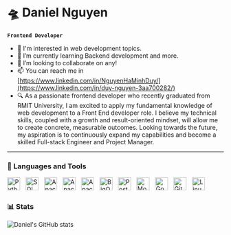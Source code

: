 # 🛸 Daniel Nguyen

**`Frontend Developer`**

- 👀 I'm interested in web development topics.
- 🌱 I’m currently learning Backend development and more.
- 💞️ I’m looking to collaborate on any!
- 📫 You can reach me in [https://www.linkedin.com/in/NguyenHaMinhDuy/](https://www.linkedin.com/in/duy-nguyen-3aa700282/)
- 🔍  As a passionate frontend developer who recently graduated from RMIT University, I am excited to apply my fundamental knowledge of web development to a Front End developer role. I believe my technical skills, coupled with a growth and result-oriented mindset, will allow me to create concrete, measurable outcomes. Looking towards the future, my aspiration is to continuously expand my capabilities and become a skilled Full-stack Engineer and Project Manager.

---

### 🧰 Languages and Tools

<img align="left" alt="Python" width="30px" style="padding-right:10px;" src="https://cdn.jsdelivr.net/gh/devicons/devicon@latest/icons/python/python-original.svg"/>
<img align="left" alt="SQL" width="30px" style="padding-right:10px;" src="https://cdn.jsdelivr.net/gh/devicons/devicon@latest/icons/mysql/mysql-original.svg"/>
<img align="left" alt="Apache Airflow" width="30px" style="padding-right:10px;" src="https://cdn.jsdelivr.net/gh/devicons/devicon@latest/icons/apacheairflow/apacheairflow-original.svg"/>
<img align="left" alt="Apache Spark" width="30px" style="padding-right:10px;" src="https://cdn.jsdelivr.net/gh/devicons/devicon@latest/icons/apachespark/apachespark-original.svg"/>
<img align="left" alt="Apache Kafka" width="30px" style="padding-right:10px;" src="https://cdn.jsdelivr.net/gh/devicons/devicon@latest/icons/apachekafka/apachekafka-original.svg"/>
<img align="left" alt="BigQuery" width="30px" style="padding-right:10px;" src="https://cdn.jsdelivr.net/gh/devicons/devicon@latest/icons/googlecloud/googlecloud-original.svg"/>
<img align="left" alt="PostgreSQL" width="30px" style="padding-right:10px;" src="https://cdn.jsdelivr.net/gh/devicons/devicon@latest/icons/postgresql/postgresql-original.svg"/>
<img align="left" alt="MongoDB" width="30px" style="padding-right:10px;" src="https://cdn.jsdelivr.net/gh/devicons/devicon@latest/icons/mongodb/mongodb-original.svg"/>
<img align="left" alt="Google Cloud Storage" width="30px" style="padding-right:10px;" src="https://cdn.jsdelivr.net/gh/devicons/devicon@latest/icons/googlecloud/googlecloud-original.svg"/>
<img align="left" alt="Git" width="30px" style="padding-right:10px;" src="https://cdn.jsdelivr.net/gh/devicons/devicon@latest/icons/git/git-original.svg"/>
<img align="left" alt="Linux" width="30px" style="padding-right:10px;" src="https://cdn.jsdelivr.net/gh/devicons/devicon@latest/icons/linux/linux-original.svg"/>
                                               
<br />
<br />

### 📊 Stats

![Daniel's GitHub stats](https://github-readme-stats.vercel.app/api?username=godliketoc6&show_icons=true&theme=dracula)


#

